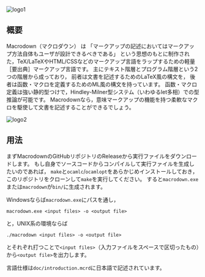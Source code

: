 ![logo1](https://raw.githubusercontent.com/wiki/gfngfn/Macrodown/img/macrodown-logo1.png)

## 概要

Macrodown（マクロダウン） は
「マークアップの記述においてはマークアップ方法自体もユーザが設計できるべきである」
という思想のもとに制作された，TeX/LaTeXやHTML/CSSなどのマークアップ言語をラップするための軽量［要出典］マークアップ言語です。
主にテキスト階層とプログラム階層という2つの階層から成っており，
前者は文書を記述するためのLaTeX風の構文を，
後者は函数・マクロを定義するためのML風の構文を持っています。
函数・マクロ定義は強い静的型つけで，Hindley-Milner型システム（いわゆるlet多相）での型推論が可能です。
Macrodownなら，意味マークアップの機能を持つ柔軟なマクロを駆使して文書を記述することができるでしょう。

![logo2](https://raw.githubusercontent.com/wiki/gfngfn/Macrodown/img/macrodown-logo2.png)

## 用法

まずMacrodownのGitHubリポジトリのReleaseから実行ファイルをダウンロードします。
もし自身でソースコードからコンパイルして実行ファイルを生成したいのであれば，
`make`と`ocamlc`/`ocamlopt`をあらかじめインストールしておき，
このリポジトリをクローンして`make`を実行してください。
すると`macrodown.exe`または`macrodown`が`bin/`に生成されます。


Windowsならば`macrodown.exe`にパスを通し，

    macrodown.exe <input files> -o <output file>

と，UNIX系の環境ならば

    ./macrodown <input files> -o <output file>

とそれぞれ打つことで`<input files>`（入力ファイルをスペースで区切ったもの）から`<output file>`を出力します。

言語仕様は`doc/introduction.mcrd`に日本語で記述されています。
